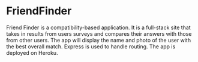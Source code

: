 # FriendFinder

Friend Finder is a compatibility-based application. It is a full-stack site that takes in results from users surveys and compares their answers with those from other users. The app will display the name and photo of the user with the best overall match. Express is used to handle routing. The app is deployed on Heroku. 
